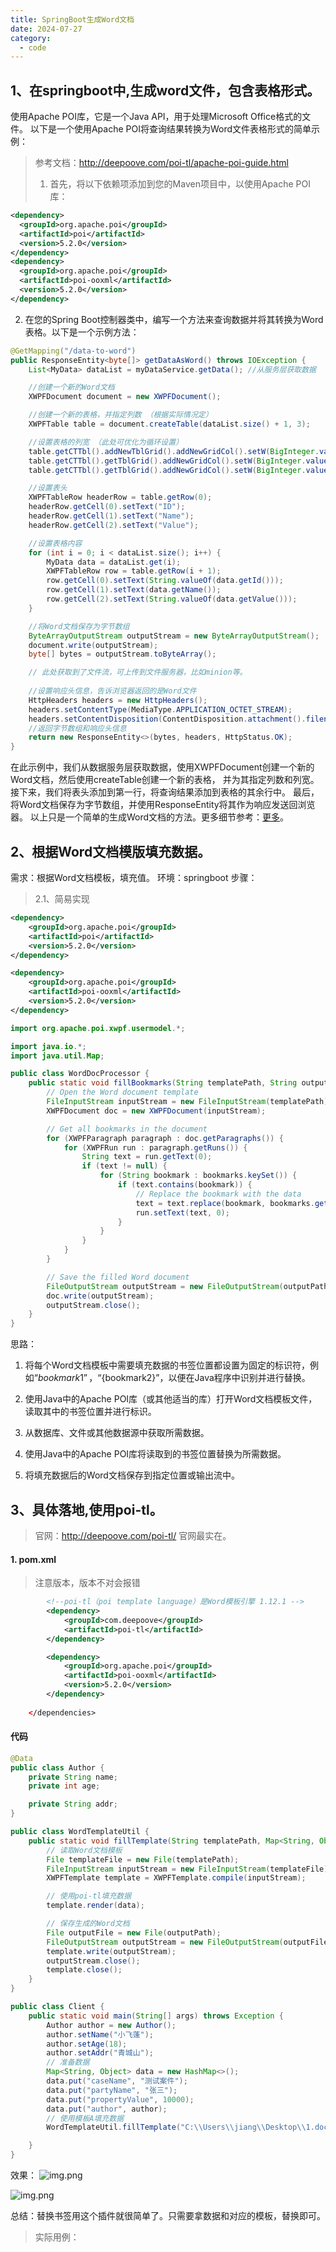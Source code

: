```yaml
---
title: SpringBoot生成Word文档
date: 2024-07-27
category:
  - code
---
```



## 1、在springboot中,生成word文件，包含表格形式。

使用Apache POI库，它是一个Java API，用于处理Microsoft Office格式的文件。
以下是一个使用Apache POI将查询结果转换为Word文件表格形式的简单示例：
> 参考文档：http://deepoove.com/poi-tl/apache-poi-guide.html
> 1. 首先，将以下依赖项添加到您的Maven项目中，以使用Apache POI库：
```xml
<dependency>
  <groupId>org.apache.poi</groupId>
  <artifactId>poi</artifactId>
  <version>5.2.0</version>
</dependency>
<dependency>
  <groupId>org.apache.poi</groupId>
  <artifactId>poi-ooxml</artifactId>
  <version>5.2.0</version>
</dependency>

```
2. 在您的Spring Boot控制器类中，编写一个方法来查询数据并将其转换为Word表格。以下是一个示例方法：

```java
@GetMapping("/data-to-word")
public ResponseEntity<byte[]> getDataAsWord() throws IOException {
    List<MyData> dataList = myDataService.getData(); //从服务层获取数据

    //创建一个新的Word文档
    XWPFDocument document = new XWPFDocument();

    //创建一个新的表格，并指定列数 （根据实际情况定）
    XWPFTable table = document.createTable(dataList.size() + 1, 3);

    //设置表格的列宽 （此处可优化为循环设置）
    table.getCTTbl().addNewTblGrid().addNewGridCol().setW(BigInteger.valueOf(1500));
    table.getCTTbl().getTblGrid().addNewGridCol().setW(BigInteger.valueOf(3000));
    table.getCTTbl().getTblGrid().addNewGridCol().setW(BigInteger.valueOf(1500));

    //设置表头
    XWPFTableRow headerRow = table.getRow(0);
    headerRow.getCell(0).setText("ID");
    headerRow.getCell(1).setText("Name");
    headerRow.getCell(2).setText("Value");

    //设置表格内容
    for (int i = 0; i < dataList.size(); i++) {
        MyData data = dataList.get(i);
        XWPFTableRow row = table.getRow(i + 1);
        row.getCell(0).setText(String.valueOf(data.getId()));
        row.getCell(1).setText(data.getName());
        row.getCell(2).setText(String.valueOf(data.getValue()));
    }

    //将Word文档保存为字节数组
    ByteArrayOutputStream outputStream = new ByteArrayOutputStream();
    document.write(outputStream);
    byte[] bytes = outputStream.toByteArray();

    // 此处获取到了文件流，可上传到文件服务器，比如minion等。
    
    //设置响应头信息，告诉浏览器返回的是Word文件
    HttpHeaders headers = new HttpHeaders();
    headers.setContentType(MediaType.APPLICATION_OCTET_STREAM);
    headers.setContentDisposition(ContentDisposition.attachment().filename("data.docx").build());
    //返回字节数组和响应头信息
    return new ResponseEntity<>(bytes, headers, HttpStatus.OK);
}

```
在此示例中，我们从数据服务层获取数据，使用XWPFDocument创建一个新的Word文档，然后使用createTable创建一个新的表格，
并为其指定列数和列宽。接下来，我们将表头添加到第一行，将查询结果添加到表格的其余行中。
最后，将Word文档保存为字节数组，并使用ResponseEntity将其作为响应发送回浏览器。
以上只是一个简单的生成Word文档的方法。更多细节参考：[更多](https://blog.csdn.net/weixin_43549578/article/details/128039264)。

##  2、根据Word文档模版填充数据。

需求：根据Word文档模板，填充值。
环境：springboot
步骤：
>  2.1、简易实现
```xml
<dependency>
    <groupId>org.apache.poi</groupId>
    <artifactId>poi</artifactId>
    <version>5.2.0</version>
</dependency>

<dependency>
    <groupId>org.apache.poi</groupId>
    <artifactId>poi-ooxml</artifactId>
    <version>5.2.0</version>
</dependency>

```
```java
import org.apache.poi.xwpf.usermodel.*;

import java.io.*;
import java.util.Map;

public class WordDocProcessor {
    public static void fillBookmarks(String templatePath, String outputPath, Map<String, String> bookmarks) throws IOException {
        // Open the Word document template
        FileInputStream inputStream = new FileInputStream(templatePath);
        XWPFDocument doc = new XWPFDocument(inputStream);

        // Get all bookmarks in the document
        for (XWPFParagraph paragraph : doc.getParagraphs()) {
            for (XWPFRun run : paragraph.getRuns()) {
                String text = run.getText(0);
                if (text != null) {
                    for (String bookmark : bookmarks.keySet()) {
                        if (text.contains(bookmark)) {
                            // Replace the bookmark with the data
                            text = text.replace(bookmark, bookmarks.get(bookmark));
                            run.setText(text, 0);
                        }
                    }
                }
            }
        }

        // Save the filled Word document
        FileOutputStream outputStream = new FileOutputStream(outputPath);
        doc.write(outputStream);
        outputStream.close();
    }
}

```
思路：
1. 将每个Word文档模板中需要填充数据的书签位置都设置为固定的标识符，例如“${bookmark1}”，“${bookmark2}”，以便在Java程序中识别并进行替换。

2. 使用Java中的Apache POI库（或其他适当的库）打开Word文档模板文件，读取其中的书签位置并进行标识。

3. 从数据库、文件或其他数据源中获取所需数据。

4. 使用Java中的Apache POI库将读取到的书签位置替换为所需数据。

5. 将填充数据后的Word文档保存到指定位置或输出流中。

##  3、具体落地,使用poi-tl。
> 官网：http://deepoove.com/poi-tl/    官网最实在。
#### 1. pom.xml
> 注意版本，版本不对会报错
```xml
        <!--poi-tl（poi template language）是Word模板引擎 1.12.1 -->
        <dependency>
            <groupId>com.deepoove</groupId>
            <artifactId>poi-tl</artifactId>
        </dependency>

        <dependency>
            <groupId>org.apache.poi</groupId>
            <artifactId>poi-ooxml</artifactId>
            <version>5.2.0</version>
        </dependency>
        
    </dependencies>
```
#### 代码
```java
@Data
public class Author {
    private String name;
    private int age;

    private String addr;
}

```
```java
public class WordTemplateUtil {
    public static void fillTemplate(String templatePath, Map<String, Object> data, String outputPath) throws Exception {
        // 读取Word文档模板
        File templateFile = new File(templatePath);
        FileInputStream inputStream = new FileInputStream(templateFile);
        XWPFTemplate template = XWPFTemplate.compile(inputStream);

        // 使用poi-tl填充数据
        template.render(data);

        // 保存生成的Word文档
        File outputFile = new File(outputPath);
        FileOutputStream outputStream = new FileOutputStream(outputFile);
        template.write(outputStream);
        outputStream.close();
        template.close();
    }
}

```

```java
public class Client {
    public static void main(String[] args) throws Exception {
        Author author = new Author();
        author.setName("小飞蓬");
        author.setAge(18);
        author.setAddr("青城山");
        // 准备数据
        Map<String, Object> data = new HashMap<>();
        data.put("caseName", "测试案件");
        data.put("partyName", "张三");
        data.put("propertyValue", 10000);
        data.put("author", author);
        // 使用模板A填充数据
        WordTemplateUtil.fillTemplate("C:\\Users\\jiang\\Desktop\\1.docx", data, "C:\\Users\\jiang\\Desktop\\outputA.docx");

    }
}
```

效果：
![img.png](./images/img.png)

![img.png](./images/outputA.png)   


总结：替换书签用这个插件就很简单了。只需要拿数据和对应的模板，替换即可。
> 实际用例：
